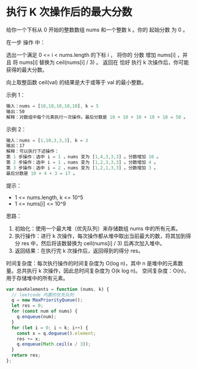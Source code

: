 # 执行 K 次操作后的最大分数

给你一个下标从 0 开始的整数数组 nums 和一个整数 k 。你的 起始分数 为 0 。

在一步 操作 中：

选出一个满足 0 <= i < nums.length 的下标 i ，
将你的 分数 增加 nums[i] ，并且
将 nums[i] 替换为 ceil(nums[i] / 3) 。
返回在 恰好 执行 k 次操作后，你可能获得的最大分数。

向上取整函数 ceil(val) 的结果是大于或等于 val 的最小整数。

示例 1：

```js
输入：nums = [10,10,10,10,10], k = 5
输出：50
解释：对数组中每个元素执行一次操作。最后分数是 10 + 10 + 10 + 10 + 10 = 50 。
```

示例 2：

```js
输入：nums = [1,10,3,3,3], k = 3
输出：17
解释：可以执行下述操作：
第 1 步操作：选中 i = 1 ，nums 变为 [1,4,3,3,3] 。分数增加 10 。
第 2 步操作：选中 i = 1 ，nums 变为 [1,2,3,3,3] 。分数增加 4 。
第 3 步操作：选中 i = 2 ，nums 变为 [1,2,1,3,3] 。分数增加 3 。
最后分数是 10 + 4 + 3 = 17 。
```

提示：

- 1 <= nums.length, k <= 10^5
- 1 <= nums[i] <= 10^9

思路：

1. 初始化：使用一个最大堆（优先队列）来存储数组 nums 中的所有元素。
2. 执行操作：进行 k 次操作，每次操作都从堆中取出当前最大的数，将其加到得分 res 中，然后将该数替换为 ceil(nums[i] / 3) 后再次加入堆中。
3. 返回结果：在执行完 k 次操作后，返回得到的得分 res。

时间复杂度：每次执行操作的时间复杂度为 O(log n)，其中 n 是堆中的元素数量。总共执行 k 次操作，因此总时间复杂度为 O(k log n)。
空间复杂度：O(n)，用于存储堆中的所有元素。

```javascript
var maxKelements = function (nums, k) {
  // leetcode 内置的优先队列
  q = new MaxPriorityQueue();
  let res = 0;
  for (const num of nums) {
    q.enqueue(num);
  }
  for (let i = 0; i < k; i++) {
    const x = q.dequeue().element;
    res += x;
    q.enqueue(Math.ceil(x / 3));
  }
  return res;
};
```
